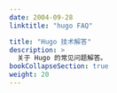 ```yaml
---
date: 2004-09-28
linktitle: "hugo FAQ"

title: "Hugo 技术解答"
description: >
  关于 Hugo 的常见问题解答。
bookCollapseSection: true
weight: 20
---
```


